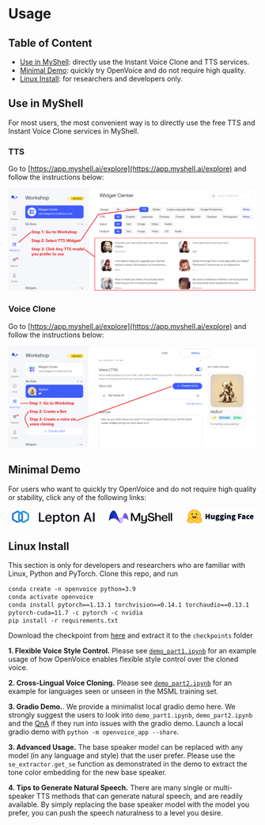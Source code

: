 # Usage

## Table of Content
- [Use in MyShell](): directly use the Instant Voice Clone and TTS services.
- [Minimal Demo](): quickly try OpenVoice and do not require high quality.
- [Linux Install](): for researchers and developers only.

## Use in MyShell

For most users, the most convenient way is to directly use the free TTS and Instant Voice Clone services in MyShell.

### TTS
Go to [https://app.myshell.ai/explore](https://app.myshell.ai/explore) and follow the instructions below:
<div align="center">
  <img src="../resources/tts-guide.png" width="600"/> 
</div>

### Voice Clone
Go to [https://app.myshell.ai/explore](https://app.myshell.ai/explore) and follow the instructions below:
<div align="center">
  <img src="../resources/voice-clone-guide.png" width="600"/> 
</div>

## Minimal Demo
For users who want to quickly try OpenVoice and do not require high quality or stability, click any of the following links:
<div align="center">
    <a href="https://www.lepton.ai/playground/openvoice"><img src="../resources/lepton-hd.png" height="28"></a>
    &nbsp;&nbsp;&nbsp;&nbsp;
    <a href="https://app.myshell.ai/bot/z6Bvua/1702636181"><img src="../resources/myshell-hd.png" height="28"></a>
    &nbsp;&nbsp;&nbsp;&nbsp;
    <a href="https://huggingface.co/spaces/myshell-ai/OpenVoice"><img src="../resources/huggingface.png" height="32"></a>
</div>

## Linux Install
This section is only for developers and researchers who are familiar with Linux, Python and PyTorch. Clone this repo, and run
```
conda create -n openvoice python=3.9
conda activate openvoice
conda install pytorch==1.13.1 torchvision==0.14.1 torchaudio==0.13.1 pytorch-cuda=11.7 -c pytorch -c nvidia
pip install -r requirements.txt
```
Download the checkpoint from [here](https://myshell-public-repo-hosting.s3.amazonaws.com/checkpoints_1226.zip) and extract it to the `checkpoints` folder 

**1. Flexible Voice Style Control.**
Please see [`demo_part1.ipynb`](demo_part1.ipynb) for an example usage of how OpenVoice enables flexible style control over the cloned voice.

**2. Cross-Lingual Voice Cloning.**
Please see [`demo_part2.ipynb`](demo_part2.ipynb) for an example for languages seen or unseen in the MSML training set.

**3. Gradio Demo.**. We provide a minimalist local gradio demo here. We strongly suggest the users to look into `demo_part1.ipynb`, `demo_part2.ipynb` and the [QnA](QA.md) if they run into issues with the gradio demo. Launch a local gradio demo with `python -m openvoice_app --share`.

**3. Advanced Usage.**
The base speaker model can be replaced with any model (in any language and style) that the user prefer. Please use the `se_extractor.get_se` function as demonstrated in the demo to extract the tone color embedding for the new base speaker.

**4. Tips to Generate Natural Speech.**
There are many single or multi-speaker TTS methods that can generate natural speech, and are readily available. By simply replacing the base speaker model with the model you prefer, you can push the speech naturalness to a level you desire.